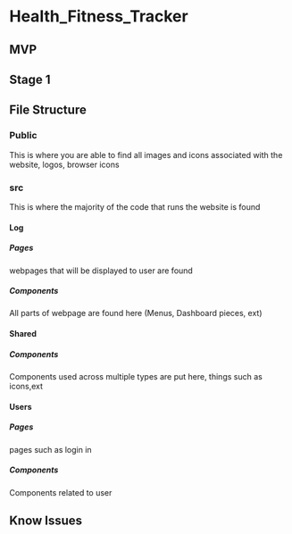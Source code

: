 # Health_Fitness_Tracker

## MVP

## Stage 1

## File Structure

### Public

This is where you are able to find all images and icons associated with the website, logos, browser icons

### src

This is where the majority of the code that runs the website is found

#### Log

##### Pages

webpages that will be displayed to user are found

##### Components

All parts of webpage are found here (Menus, Dashboard pieces, ext)

#### Shared

##### Components

Components used across multiple types are put here, things such as icons,ext

#### Users

##### Pages

pages such as login in

##### Components

Components related to user

## Know Issues
